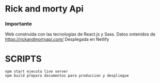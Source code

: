 # Rick and morty Api

### Importante

Web construida con las tecnologias de React.js y Sass.
Datos ontenidos de https://rickandmortyapi.com/
Desplegada en Netlify

# SCRIPTS

```
npm start ejecuta live server
npm build prepara documentos para produccion y despliegue
```
